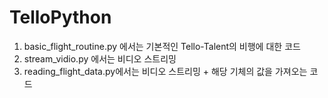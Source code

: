 # TelloPython
1. basic_flight_routine.py 에서는 기본적인 Tello-Talent의 비행에 대한 코드
2. stream_vidio.py 에서는 비디오 스트리밍
3. reading_flight_data.py에서는 비디오 스트리밍 + 해당 기체의 값을 가져오는 코드
